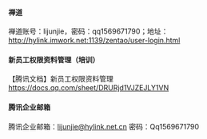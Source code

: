#### 禅道

禅道账号：lijunjie，密码：qq1569671790；地址：http://hylink.imwork.net:1139/zentao/user-login.html



#### 新员工权限资料管理（培训）

【腾讯文档】新员工权限资料管理
https://docs.qq.com/sheet/DRURjd1VJZEJLY1VN



#### 腾讯企业邮箱

腾讯企业邮箱：lijunjie@hylink.net.cn
密码：Qq1569671790





